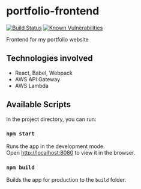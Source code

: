 # portfolio-frontend

[![Build Status](https://travis-ci.com/danwiltshire/portfolio-frontend.svg?branch=master)](https://travis-ci.com/danwiltshire/portfolio-frontend)
[![Known Vulnerabilities](https://dev.snyk.io/test/github/danwiltshire/portfolio-frontend/badge.svg)](https://dev.snyk.io/test/github/danwiltshire/portfolio-frontend)

Frontend for my portfolio website

## Technologies involved
* React, Babel, Webpack
* AWS API Gateway
* AWS Lambda

## Available Scripts

In the project directory, you can run:

### `npm start`

Runs the app in the development mode.<br>
Open [http://localhost:8080](http://localhost:8080) to view it in the browser.

### `npm build`

Builds the app for production to the `build` folder.<br>